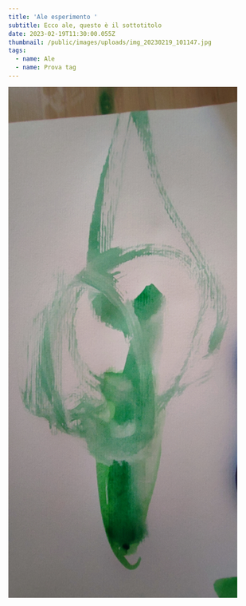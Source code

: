 ```yaml
---
title: 'Ale esperimento '
subtitle: Ecco ale, questo è il sottotitolo
date: 2023-02-19T11:30:00.055Z
thumbnail: /public/images/uploads/img_20230219_101147.jpg
tags:
  - name: Ale
  - name: Prova tag
---
```


![Di](/public/images/uploads/img_20230219_101147.jpg)

